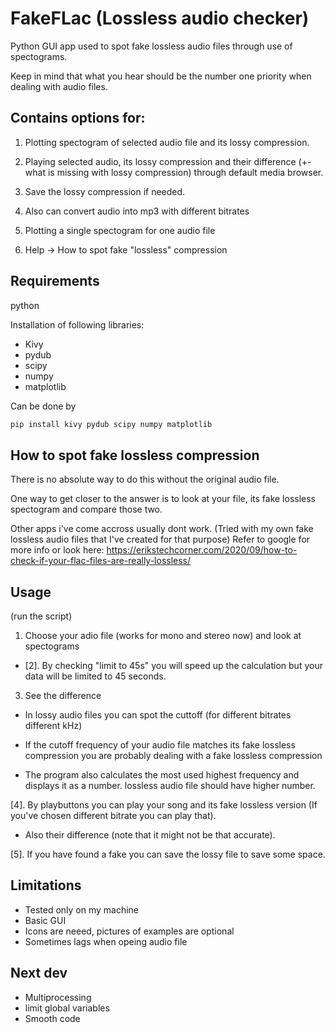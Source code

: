 # FakeFLac (Lossless audio checker)

Python GUI app used to spot fake lossless audio files through use of spectograms.

Keep in mind that what you hear should be the number one priority when dealing with audio files.

## Contains options for:

1. Plotting spectogram of selected audio file and its lossy compression.

2. Playing selected audio, its lossy compression and their difference (+- what is missing with lossy compression) through default media browser.

3. Save the lossy compression if needed. 

4. Also can convert audio into mp3 with different bitrates

5. Plotting a single spectogram for one audio file

6. Help -> How to spot fake "lossless" compression

## Requirements
python

Installation of following libraries:
- Kivy
- pydub
- scipy
- numpy
- matplotlib

Can be done by
```bash
pip install kivy pydub scipy numpy matplotlib
```
## How to spot fake lossless compression
There is no absolute way to do this without the original audio file.

One way to get closer to the answer is to look at your file, its fake lossless spectogram and compare those two.

Other apps i've come accross usually dont work. (Tried with my own fake lossless audio files that I've created for that purpose)
Refer to google for more info or look here: https://erikstechcorner.com/2020/09/how-to-check-if-your-flac-files-are-really-lossless/

## Usage

(run the script)

1. Choose your adio file (works for mono and stereo now) and look at spectograms

- [2]. By checking "limit to 45s" you will speed up the calculation but your data will be limited to 45 seconds.

3. See the difference

- In lossy audio files you can spot the cuttoff (for different bitrates different kHz)

- If the cutoff frequency of your audio file matches its fake lossless compression you are probably dealing with a fake lossless compression

- The program also calculates the most used highest frequency and displays it as a number. lossless audio file should have higher number.

[4]. By playbuttons you can play your song and its fake lossless version (If you've chosen different bitrate you can play that). 

- Also their difference (note that it might not be that accurate).

[5]. If you have found a fake you can save the lossy file to save some space.

## Limitations

- Tested only on my machine
- Basic GUI
- Icons are neeed, pictures of examples are optional
- Sometimes lags when opeing audio file

## Next dev

- Multiprocessing
- limit global variables
- Smooth code

